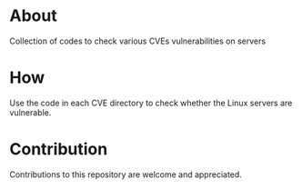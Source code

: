 # About
Collection of codes to check various CVEs vulnerabilities on servers

# How
Use the code in each CVE directory to check whether the Linux servers are vulnerable.

# Contribution
Contributions to this repository are welcome and appreciated.
